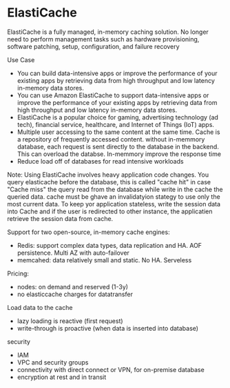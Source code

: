 
# ElastiCache

ElastiCache is a fully managed, in-memory caching solution.
No longer need to perform management tasks such as hardware provisioning, software patching, setup, configuration, and failure recovery

Use Case
- You can build data-intensive apps or improve the performance of your existing apps by retrieving data from high throughput and low latency in-memory data stores.
- You can use Amazon ElastiCache to support data-intensive apps or improve the performance of your existing apps by retrieving data from high throughput and low latency in-memory data stores. 
- ElastiCache is a popular choice for gaming, advertising technology (ad tech), financial service, healthcare, and Internet of Things (IoT) apps.
- Multiple user accessing to the same content at the same time. Cache is a repository of frequently accessed content. without in-memmory database, each request is sent directly to the database in the backend. This can overload the databse. In-memmory improve the response time
- Reduce load off of databases for read intensive workloads

Note: Using ElastiCache involves heavy application code changes. You query elasticache before the database, this is called "cache hit" in case "Cache miss" the query read from the database while write in the cache the queried data. cache must be ghave an invalidatyion stategy to use only the most current data.
To keep yor application stateless, write the session data into Cache and if the user is redirected to other instance, the applicatien retrieve the session data from cache. 

Support for two open-source, in-memory cache engines:
- Redis: support complex data types, data replication and HA. AOF persistence. Multi AZ with auto-failover
- memcahed: data relatively small and static. No HA. Serveless

Pricing:
- nodes: on demand and reserved (1-3y)
- no elasticcache charges for datatransfer

Load data to the cache
- lazy loading is reactive (first request)
- write-through is proactive (when data is inserted into database)

security
- IAM
- VPC and security groups
- connectivity with direct connect or VPN, for on-premise database
- encryption at rest and in transit

